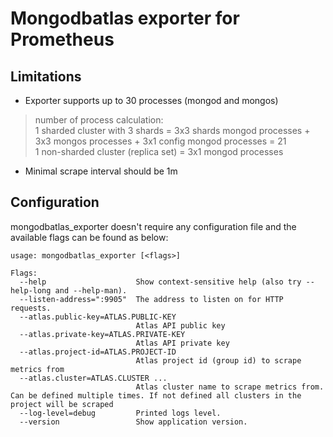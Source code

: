 # Mongodbatlas exporter for Prometheus

## Limitations

- Exporter supports up to 30 processes (mongod and mongos)
> number of process calculation:\
> 1 sharded cluster with 3 shards = 3x3 shards mongod processes + 3x3 mongos processes + 3x1 config mongod processes = 21\
> 1 non-sharded cluster (replica set) = 3x1 mongod processes
- Minimal scrape interval should be 1m

## Configuration
mongodbatlas_exporter doesn't require any configuration file and the available flags can be found as below:
```
usage: mongodbatlas_exporter [<flags>]

Flags:
  --help                    Show context-sensitive help (also try --help-long and --help-man).
  --listen-address=":9905"  The address to listen on for HTTP requests.
  --atlas.public-key=ATLAS.PUBLIC-KEY
                            Atlas API public key
  --atlas.private-key=ATLAS.PRIVATE-KEY
                            Atlas API private key
  --atlas.project-id=ATLAS.PROJECT-ID
                            Atlas project id (group id) to scrape metrics from
  --atlas.cluster=ATLAS.CLUSTER ...
                            Atlas cluster name to scrape metrics from. Can be defined multiple times. If not defined all clusters in the project will be scraped
  --log-level=debug         Printed logs level.
  --version                 Show application version.
  ```
